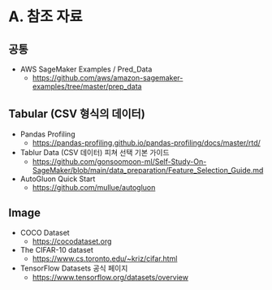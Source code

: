 # A. 참조 자료

## 공통
- AWS SageMaker Examples / Pred_Data
    - https://github.com/aws/amazon-sagemaker-examples/tree/master/prep_data


## Tabular (CSV 형식의 데이터)
- Pandas Profiling
    - https://pandas-profiling.github.io/pandas-profiling/docs/master/rtd/
- Tablur Data (CSV 데이터) 피쳐 선택 기본 가이드
    - https://github.com/gonsoomoon-ml/Self-Study-On-SageMaker/blob/main/data_preparation/Feature_Selection_Guide.md
- AutoGluon Quick Start
    - https://github.com/mullue/autogluon




## Image
- COCO Dataset
    - https://cocodataset.org
- The CIFAR-10 dataset
    - https://www.cs.toronto.edu/~kriz/cifar.html
- TensorFlow Datasets 공식 페이지
    - https://www.tensorflow.org/datasets/overview